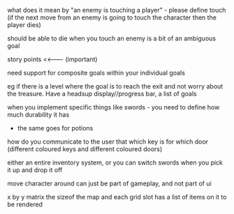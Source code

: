 what does it mean by "an enemy is touching a player" - please define touch
(if the next move from an enemy is going to touch the character then the player dies)

should be able to die when you touch an enemy is a bit of an ambiguous goal

story points <<--- (important)

need support for composite goals within your individual goals

eg if there is a level where the goal is to reach the exit and not worry
about the treasure. Have a headsup display//progress bar, a list of goals

when you implement specific things like swords - you need to define how much
durability it has
- the same goes for potions

how do you communicate to the user that which key is for which door
(different coloured keys and different coloured doors)

either an entire inventory system, or you can switch swords when you pick it
up and drop it off

move character around can just be part of gameplay, and not part of ui

x by y matrix the sizeof the map and each grid slot has a list of items on it
to be rendered

